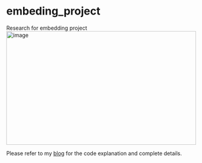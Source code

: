 # embeding_project
Research for embedding project
<img width="500" height="300" alt="image" src="https://github.com/user-attachments/assets/56c855c5-f13b-4cb1-b21a-dfe393da8d08" />

Please refer to my [blog](https://yuki-blog1.vercel.app/1f277898bda980148dd4e2d0dab0adc0) for the code explanation and complete details.

